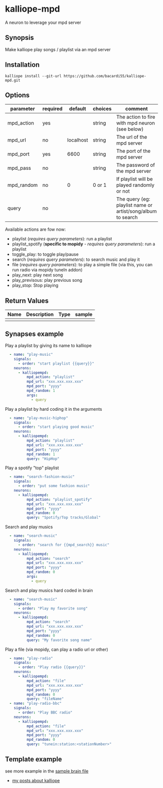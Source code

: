 # kalliope-mpd

A neuron to leverage your mpd server


## Synopsis

Make kalliope play songs / playlist via an mpd server

## Installation

  ```
  kalliope install --git-url https://github.com/bacardi55/kalliope-mpd.git
  ```


## Options

| parameter  | required | default   | choices | comment                                                                                    |
|------------|----------|-----------|---------|--------------------------------------------------------------------------------------------|
| mpd_action | yes      |           | string  | The action to fire with mpd neuron (see below)                                             |
| mpd_url    | no       | localhost | string  | The url of the mpd server                                                                  |
| mpd_port   | yes      | 6600      | string  | The port of the mpd server                                                                 |
| mpd_pass   | no       |           | string  | The password of the mpd server                                                             |
| mpd_random | no       | 0         | 0 or 1  | If playlist will be played randomly or not                                                 |
| query      | no       |           |         | The query (eg: playlist name or artist/song/album to search                                |


Available actions are fow now:
- playlist (*requires query parameters*): run a playlist
- playlist_spotify (**specific to mopidy** - *requires query parameters*): run a playlist
- toggle_play: to toggle play/pause
- search (*requires query parameters*): to search music and play it
- file (*requires query parameters*): to play a simple file (via this, you can run radio via mopidy tuneIn addon)
- play_next: play next song
- play_previsous: play previous song
- play_stop: Stop playing


## Return Values

| Name         | Description                                                                           | Type     | sample   |
| ------------ | ------------------------------------------------------------------------------------- | -------- | -------- |
|              |                                                                                       |          |          |


## Synapses example

Play a playlist by giving its name to kalliope

```yaml
  - name: "play-music"
    signals:
      - order: "start playlist {{query}}"
    neurons:
      - kalliopempd:
          mpd_action: "playlist"
          mpd_url: "xxx.xxx.xxx.xxx"
          mpd_port: "yyyy"
          mpd_random: 1
          args:
            - query
```

Play a playlist by hard coding it in the arguments

```yaml
  - name: "play-music-hiphop"
    signals:
      - order: "start playing good music"
    neurons:
      - kalliopempd:
          mpd_action: "playlist"
          mpd_url: "xxx.xxx.xxx.xxx"
          mpd_port: "yyyy"
          mpd_random: 1
          query: "HipHop"
```

Play a spotify "top" playlist

```yaml
  - name: "search-fashion-music"
    signals:
      - order: "put some fashion music"
    neurons:
      - kalliopempd:
          mpd_action: "playlist_spotify"
          mpd_url: "xxx.xxx.xxx.xxx"
          mpd_port: "yyyy"
          mpd_random: 0
          query: "Spotify/Top tracks/Global"
```

Search and play musics

```yaml
  - name: "search-music"
    signals:
      - order: "search for {{mpd_search}} music"
    neurons:
      - kalliopempd:
          mpd_action: "search"
          mpd_url: "xxx.xxx.xxx.xxx"
          mpd_port: "yyyy"
          mpd_random: 0
          args:
            - query
```

Search and play musics hard coded in brain

```yaml
  - name: "search-music"
    signals:
      - order: "Play my favorite song"
    neurons:
      - kalliopempd:
          mpd_action: "search"
          mpd_url: "xxx.xxx.xxx.xxx"
          mpd_port: "yyyy"
          mpd_random: 0
          query: "My favorite song name"
```

Play a file (via mopidy, can play a radio url or other)

```yaml
  - name: "play-radio"
    signals:
      - order: "Play radio {{query}}"
    neurons:
      - kalliopempd:
          mpd_action: "file"
          mpd_url: "xxx.xxx.xxx.xxx"
          mpd_port: "yyyy"
          mpd_random: 0
          query: "fileName"
  - name: "play-radio-bbc"
    signals:
      - order: "Play BBC radio"
    neurons:
      - kalliopempd:
          mpd_action: "file"
          mpd_url: "xxx.xxx.xxx.xxx"
          mpd_port: "yyyy"
          mpd_random: 0
          query: "tunein:station:<stationNumber>"
```

## Template example



see more example in the [sample brain file](https://github.com/bacardi55/kalliope-mpd/blob/master/samples/brain.yml)


* [my posts about kalliope](http://bacardi55.org/en/term/kalliope)

